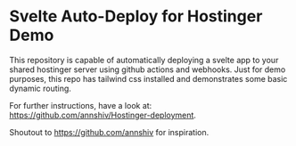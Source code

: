 # Svelte Auto-Deploy for Hostinger Demo

This repository is capable of automatically deploying a svelte app to your shared hostinger server using github actions and webhooks.
Just for demo purposes, this repo has tailwind css installed and demonstrates some basic dynamic routing.

For further instructions, have a look at: https://github.com/annshiv/Hostinger-deployment.

Shoutout to https://github.com/annshiv for inspiration.
